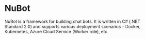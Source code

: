# NuBot

NuBot is a framework for building chat bots. It is written in C# (.NET Standard
2.0) and supports various deployment scenarios - Docker, Kubernetes, Azure
Cloud Service (Worker role), etc.
